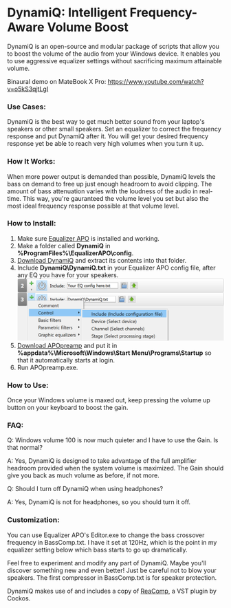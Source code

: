 # DynamiQ: Intelligent Frequency-Aware Volume Boost

DynamiQ is an open-source and modular package of scripts that allow you to boost the volume of the audio from your Windows device. It enables you to use aggressive equalizer settings without sacrificing maximum attainable volume.

Binaural demo on MateBook X Pro: https://www.youtube.com/watch?v=o5kS3qjtLgI

### Use Cases:
DynamiQ is the best way to get much better sound from your laptop's speakers or other small speakers. Set an equalizer to correct the frequency response and put DynamiQ after it. You will get your desired frequency response yet be able to reach very high volumes when you turn it up.

### How It Works:

When more power output is demanded than possible, DynamiQ levels the bass on demand to free up just enough headroom to avoid clipping. The amount of bass attenuation varies with the loudness of the audio in real-time. This way, you're gauranteed the volume level you set but also the most ideal frequency response possible at that volume level.

### How to Install:

1. Make sure [Equalizer APO](https://sourceforge.net/projects/equalizerapo/ "Equalizer APO") is installed and working.
2. Make a folder called **DynamiQ** in **%ProgramFiles%\EqualizerAPO\config**.
3. [Download DynamiQ](https://github.com/Brad331/DynamiQ/archive/master.zip "DynamiQ") and extract its contents into that folder.
4. Include **DynamiQ\DynamiQ.txt** in your Equalizer APO config file, after any EQ you have for your speakers.
![alt text](https://github.com/Brad331/DynamiQ/raw/master/Include%20DynamiQ.png)
5. [Download APOpreamp](https://github.com/Brad331/APOpreamp.ahk/releases "APOpreamp") and put it in **%appdata%\Microsoft\Windows\Start Menu\Programs\Startup** so that it automatically starts at login.
6. Run APOpreamp.exe.


### How to Use:

Once your Windows volume is maxed out, keep pressing the volume up button on your keyboard to boost the gain.

### FAQ:
Q: Windows volume 100 is now much quieter and I have to use the Gain. Is that normal?

A: Yes, DynamiQ is designed to take advantage of the full amplifier headroom provided when the system volume is maximized. The Gain should give you back as much volume as before, if not more.

Q: Should I turn off DynamiQ when using headphones?

A: Yes, DynamiQ is not for headphones, so you should turn it off.

### Customization:
You can use Equalizer APO's Editor.exe to change the bass crossover frequency in BassComp.txt. I have it set at 120Hz, which is the point  in my equalizer setting below which bass starts to go up dramatically.

Feel free to experiment and modify any part of DynamiQ. Maybe you'll discover something new and even better! Just be careful not to blow your speakers. The first compressor in BassComp.txt is for speaker protection.


DynamiQ makes use of and includes a copy of [ReaComp](https://www.reaper.fm/reaplugs/ "ReaComp"), a VST plugin by Cockos.

